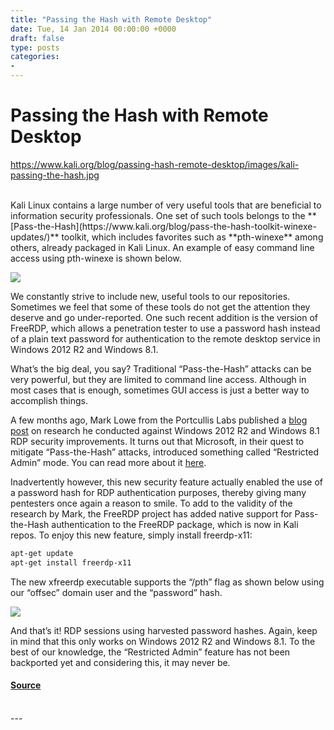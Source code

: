```yaml
---
title: "Passing the Hash with Remote Desktop"
date: Tue, 14 Jan 2014 00:00:00 +0000
draft: false
type: posts
categories: 
- 
---
```

# Passing the Hash with Remote Desktop
https://www.kali.org/blog/passing-hash-remote-desktop/images/kali-passing-the-hash.jpg
<br/>

<br/>
Kali Linux contains a large number of very useful tools that are beneficial to information security professionals. One set of such tools belongs to the **[Pass-the-Hash](https://www.kali.org/blog/pass-the-hash-toolkit-winexe-updates/)** toolkit, which includes favorites such as **pth-winexe** among others, already packaged in Kali Linux. An example of easy command line access using pth-winexe is shown below.

[![](https://www.kali.org/blog/passing-hash-remote-desktop/images/Screen-Shot-2014-01-14-at-9.53.44-AM.png)](https://www.kali.org/blog/passing-hash-remote-desktop/images/Screen-Shot-2014-01-14-at-9.53.44-AM.png)

We constantly strive to include new, useful tools to our repositories. Sometimes we feel that some of these tools do not get the attention they deserve and go under-reported. One such recent addition is the version of FreeRDP, which allows a penetration tester to use a password hash instead of a plain text password for authentication to the remote desktop service in Windows 2012 R2 and Windows 8.1.

What’s the big deal, you say? Traditional “Pass-the-Hash” attacks can be very powerful, but they are limited to command line access. Although in most cases that is enough, sometimes GUI access is just a better way to accomplish things.

A few months ago, Mark Lowe from the Portcullis Labs published a [blog post](https://labs.portcullis.co.uk/blog/new-restricted-admin-feature-of-rdp-8-1-allows-pass-the-hash/) on research he conducted against Windows 2012 R2 and Windows 8.1 RDP security improvements. It turns out that Microsoft, in their quest to mitigate “Pass-the-Hash” attacks, introduced something called “Restricted Admin” mode. You can read more about it [here](https://docs.microsoft.com/en-us/archive/blogs/kfalde/restricted-admin-mode-for-rdp-in-windows-8-1-2012-r2).

Inadvertently however, this new security feature actually enabled the use of a password hash for RDP authentication purposes, thereby giving many pentesters once again a reason to smile. To add to the validity of the research by Mark, the FreeRDP project has added native support for Pass-the-Hash authentication to the FreeRDP package, which is now in Kali repos. To enjoy this new feature, simply install freerdp-x11:

```sh
apt-get update
apt-get install freerdp-x11
```

The new xfreerdp executable supports the “/pth” flag as shown below using our “offsec” domain user and the “password” hash.

[![](https://www.kali.org/blog/passing-hash-remote-desktop/images/pth-rdp.png)](https://www.kali.org/blog/passing-hash-remote-desktop/images/pth-rdp.png)

And that’s it! RDP sessions using harvested password hashes. Again, keep in mind that this only works on Windows 2012 R2 and Windows 8.1. To the best of our knowledge, the “Restricted Admin” feature has not been backported yet and considering this, it may never be.

#### [Source](https://www.kali.org/blog/passing-hash-remote-desktop/)

<br/>
---
